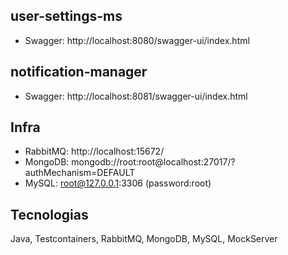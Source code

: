 ## user-settings-ms
- Swagger: http://localhost:8080/swagger-ui/index.html

## notification-manager
- Swagger: http://localhost:8081/swagger-ui/index.html

## Infra
- RabbitMQ: http://localhost:15672/
- MongoDB: mongodb://root:root@localhost:27017/?authMechanism=DEFAULT
- MySQL: root@127.0.0.1:3306 (password:root)

## Tecnologias
Java, Testcontainers, RabbitMQ, MongoDB, MySQL, MockServer